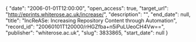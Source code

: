 {
  "date": "2006-01-01T12:00:00", 
  "open_access": true, 
  "target_url": "http://eprints.whiterose.ac.uk/increase/", 
  "description": "", 
  "end_date": null, 
  "title": "IncReASe: Increasing Repository Content through Automation", 
  "record_id": "20060101T120000/rHGZfba+n5iPuLUeoCH4Vw==", 
  "publisher": "whiterose.ac.uk", 
  "slug": 3833865, 
  "start_date": null
}

